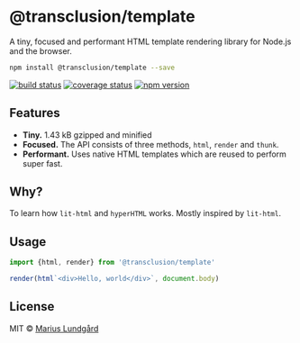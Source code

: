 # @transclusion/template

A tiny, focused and performant HTML template rendering library for Node.js and the browser.

```bash
npm install @transclusion/template --save
```

[![build status](https://img.shields.io/travis/transclusion/template/master.svg?style=flat-square)](https://travis-ci.org/transclusion/template)
[![coverage status](https://img.shields.io/coveralls/transclusion/template/master.svg?style=flat-square)](https://coveralls.io/github/transclusion/template?branch=master)
[![npm version](https://img.shields.io/npm/v/@transclusion/template.svg?style=flat-square)](https://www.npmjs.com/package/@transclusion/template)

## Features

* **Tiny.** 1.43 kB gzipped and minified
* **Focused.** The API consists of three methods, `html`, `render` and `thunk`.
* **Performant.** Uses native HTML templates which are reused to perform super fast.

## Why?

To learn how `lit-html` and `hyperHTML` works. Mostly inspired by `lit-html`.

## Usage

```js
import {html, render} from '@transclusion/template'

render(html`<div>Hello, world</div>`, document.body)
```

## License

MIT © [Marius Lundgård](https://mariuslundgard.com)
